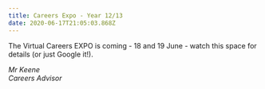 ```yaml
---
title: Careers Expo - Year 12/13
date: 2020-06-17T21:05:03.868Z
---
```

The Virtual Careers EXPO is coming - 18 and 19 June - watch this space for details (or just Google it!).

*Mr Keene  
Careers Advisor*